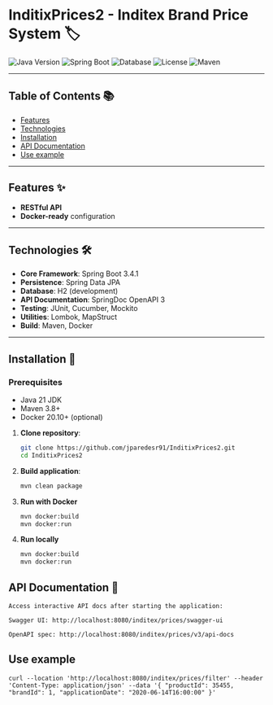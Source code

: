 # InditixPrices2 - Inditex Brand Price System 🏷️

![Java Version](https://img.shields.io/badge/Java-21%2B-orange)
![Spring Boot](https://img.shields.io/badge/Spring_Boot-3.4.1-brightgreen)
![Database](https://img.shields.io/badge/Database-H2%2FPostgreSQL-blue)
![License](https://img.shields.io/badge/License-MIT-blue)
![Maven](https://img.shields.io/badge/Build-Maven-3.9.8-red)

---

## Table of Contents 📚

- [Features](#features-)
- [Technologies](#technologies-)
- [Installation](#installation-)
- [API Documentation](#api-documentation-)
- [Use example](#use-example-)

---

## Features ✨

- **RESTful API**
- **Docker-ready** configuration

---

## Technologies 🛠️

- **Core Framework**: Spring Boot 3.4.1
- **Persistence**: Spring Data JPA
- **Database**: H2 (development)
- **API Documentation**: SpringDoc OpenAPI 3
- **Testing**: JUnit, Cucumber, Mockito
- **Utilities**: Lombok, MapStruct
- **Build**: Maven, Docker

---

## Installation 🚀

### Prerequisites

- Java 21 JDK
- Maven 3.8+
- Docker 20.10+ (optional)

1. **Clone repository**:
   ```bash
   git clone https://github.com/jparedesr91/InditixPrices2.git
   cd InditixPrices2

2. **Build application**:
   ```bash
   mvn clean package

3. **Run with Docker**
   ```bash
   mvn docker:build
   mvn docker:run
   
4. **Run locally**
   ```bash
   mvn docker:build
   mvn docker:run

## API Documentation 📡

    Access interactive API docs after starting the application:

    Swagger UI: http://localhost:8080/inditex/prices/swagger-ui

    OpenAPI spec: http://localhost:8080/inditex/prices/v3/api-docs

## Use example
`curl --location 'http://localhost:8080/inditex/prices/filter'
--header 'Content-Type: application/json'
--data '{
    "productId": 35455,
    "brandId": 1,
    "applicationDate": "2020-06-14T16:00:00"
}'`

